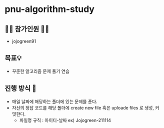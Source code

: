 # pnu-algorithm-study
## 🙋‍♂️ 참가인원 🙋‍♀️
- jojogreen91
## 목표💡
- 꾸준한 알고리즘 문제 풀기 연습
## 진행 방식 🎲
- 매일 날짜에 해당하는 폴더에 있는 문제를 푼다.
- 자신의 정답 코드를 해당 폴더에 create new file 혹은 uploade files 로 생성, 커밋한다.
  - 파일명 규칙 : 아이디-날짜 ex) Jojogreen-211114
